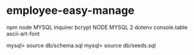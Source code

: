 # employee-easy-manage
npm
node
MYSQL
inquirer
bcrypt
NODE MYSQL 2
dotenv
console.table
ascii-art-font

mysql> source db/schema.sql
mysql> source db/seeds.sql